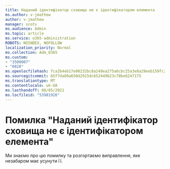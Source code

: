 ```yaml
---
title: Наданий ідентифікатор сховища не є ідентифікатором елемента
ms.author: v-jmathew
author: v-jmathew
manager: scotv
ms.audience: Admin
ms.topic: article
ms.service: o365-administration
ROBOTS: NOINDEX, NOFOLLOW
localization_priority: Normal
ms.collection: Adm_O365
ms.custom:
- "3500007"
- "6828"
ms.openlocfilehash: fca2b4eb17e08232bc8a249ea275a6cbc25a3e8a29eeb159fc25f623d4f24390
ms.sourcegitcommit: b5f7da89a650d2915dc652449623c78be6247175
ms.translationtype: MT
ms.contentlocale: uk-UA
ms.lasthandoff: 08/05/2021
ms.locfileid: "53981926"
---
```

# <a name="the-store-id-provided-isnt-an-id-of-an-item-error"></a>Помилка "Наданий ідентифікатор сховища не є ідентифікатором елемента"

Ми знаємо про цю помилку та розгортаємо виправлення, яке незабаром має усунути її.
